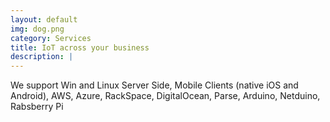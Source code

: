 ```yaml
---
layout: default
img: dog.png
category: Services
title: IoT across your business
description: |
---
```

  We support Win and Linux Server Side, Mobile Clients (native iOS and Android), AWS, Azure, RackSpace, DigitalOcean, Parse, Arduino, Netduino, Rabsberry Pi
